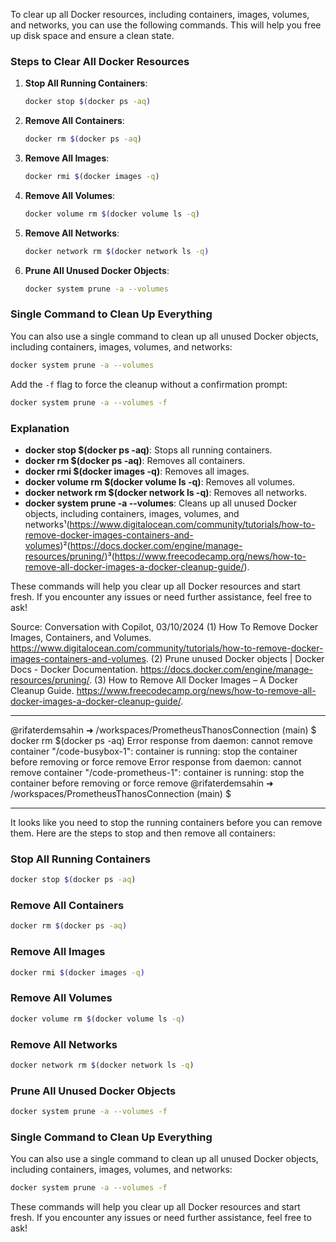 To clear up all Docker resources, including containers, images, volumes, and networks, you can use the following commands. This will help you free up disk space and ensure a clean state.

### Steps to Clear All Docker Resources

1. **Stop All Running Containers**:
   ```sh
   docker stop $(docker ps -aq)
   ```

2. **Remove All Containers**:
   ```sh
   docker rm $(docker ps -aq)
   ```

3. **Remove All Images**:
   ```sh
   docker rmi $(docker images -q)
   ```

4. **Remove All Volumes**:
   ```sh
   docker volume rm $(docker volume ls -q)
   ```

5. **Remove All Networks**:
   ```sh
   docker network rm $(docker network ls -q)
   ```

6. **Prune All Unused Docker Objects**:
   ```sh
   docker system prune -a --volumes
   ```

### Single Command to Clean Up Everything
You can also use a single command to clean up all unused Docker objects, including containers, images, volumes, and networks:
```sh
docker system prune -a --volumes
```
Add the `-f` flag to force the cleanup without a confirmation prompt:
```sh
docker system prune -a --volumes -f
```

### Explanation
- **docker stop $(docker ps -aq)**: Stops all running containers.
- **docker rm $(docker ps -aq)**: Removes all containers.
- **docker rmi $(docker images -q)**: Removes all images.
- **docker volume rm $(docker volume ls -q)**: Removes all volumes.
- **docker network rm $(docker network ls -q)**: Removes all networks.
- **docker system prune -a --volumes**: Cleans up all unused Docker objects, including containers, images, volumes, and networks¹(https://www.digitalocean.com/community/tutorials/how-to-remove-docker-images-containers-and-volumes)²(https://docs.docker.com/engine/manage-resources/pruning/)³(https://www.freecodecamp.org/news/how-to-remove-all-docker-images-a-docker-cleanup-guide/).

These commands will help you clear up all Docker resources and start fresh. If you encounter any issues or need further assistance, feel free to ask!

Source: Conversation with Copilot, 03/10/2024
(1) How To Remove Docker Images, Containers, and Volumes. https://www.digitalocean.com/community/tutorials/how-to-remove-docker-images-containers-and-volumes.
(2) Prune unused Docker objects | Docker Docs - Docker Documentation. https://docs.docker.com/engine/manage-resources/pruning/.
(3) How to Remove All Docker Images – A Docker Cleanup Guide. https://www.freecodecamp.org/news/how-to-remove-all-docker-images-a-docker-cleanup-guide/.

------------------

@rifaterdemsahin ➜ /workspaces/PrometheusThanosConnection (main) $ docker rm $(docker ps -aq)
Error response from daemon: cannot remove container "/code-busybox-1": container is running: stop the container before removing or force remove
Error response from daemon: cannot remove container "/code-prometheus-1": container is running: stop the container before removing or force remove
@rifaterdemsahin ➜ /workspaces/PrometheusThanosConnection (main) $ 

---------------------


It looks like you need to stop the running containers before you can remove them. Here are the steps to stop and then remove all containers:

### Stop All Running Containers
```sh
docker stop $(docker ps -aq)
```

### Remove All Containers
```sh
docker rm $(docker ps -aq)
```

### Remove All Images
```sh
docker rmi $(docker images -q)
```

### Remove All Volumes
```sh
docker volume rm $(docker volume ls -q)
```

### Remove All Networks
```sh
docker network rm $(docker network ls -q)
```

### Prune All Unused Docker Objects
```sh
docker system prune -a --volumes -f
```

### Single Command to Clean Up Everything
You can also use a single command to clean up all unused Docker objects, including containers, images, volumes, and networks:
```sh
docker system prune -a --volumes -f
```

These commands will help you clear up all Docker resources and start fresh. If you encounter any issues or need further assistance, feel free to ask!